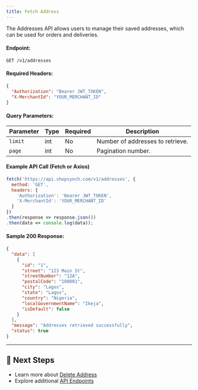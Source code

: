 ```yaml
---
title: Fetch Address
---
```


The Addresses API allows users to manage their saved addresses, which can be used for orders and deliveries.

#### **Endpoint:**
`GET /v1/addresses`

#### **Required Headers:**
```json
{
  "Authorization": "Bearer JWT_TOKEN",
  "X-MerchantId": "YOUR_MERCHANT_ID"
}
```

#### **Query Parameters:**
| Parameter | Type | Required | Description |
|-----------|------|----------|-------------|
| `limit`   | int  | No       | Number of addresses to retrieve. |
| `page`    | int  | No       | Pagination number. |

#### **Example API Call (Fetch or Axios)**
```javascript
fetch('https://api.shopsynch.com/v1/addresses', {
  method: 'GET',
  headers: {
    'Authorization': 'Bearer JWT_TOKEN',
    'X-MerchantId': 'YOUR_MERCHANT_ID'
  }
})
.then(response => response.json())
.then(data => console.log(data));
```

#### **Sample 200 Response:**
```json
{
  "data": [
    {
      "id": "1",
      "street": "123 Main St",
      "streetNumber": "12A",
      "postalCode": "100001",
      "city": "Lagos",
      "state": "Lagos",
      "country": "Nigeria",
      "localGovernmentName": "Ikeja",
      "isDefault": false
    }
  ],
  "message": "Addresses retrieved successfully",
  "status": true
}
```

---

## 🔗 Next Steps
- Learn more about [Delete Address](delete-address.md)
- Explore additional [API Endpoints](../../api-endpoints/README.md)
